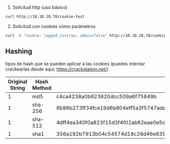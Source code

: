 1. Solicitud http (uso básico)
```sh
curl http://10.10.28.78/cookie-test
```
2. Solicitud con cookies cómo parámetros
```sh
curl -H "Cookie: logged_in=true; admin=false" http://10.10.28.78/cookie-test
```

## **Hashing**
tipos de hash que se pueden aplicar a las cookies (puedes intentar crackearlas desde aquí; https://crackstation.net/)

| **Original String** | **Hash Method** | **Output**                                                                                                                       |
| ------------------- | --------------- | -------------------------------------------------------------------------------------------------------------------------------- |
| 1                   | md5             | c4ca4238a0b923820dcc509a6f75849b                                                                                                 |
| 1                   | sha-256         | 6b86b273ff34fce19d6b804eff5a3f5747ada4eaa22f1d49c01e52ddb7875b4b                                                                 |
| 1                   | sha-512         | 4dff4ea340f0a823f15d3f4f01ab62eae0e5da579ccb851f8db9dfe84c58b2b37b89903a740e1ee172da793a6e79d560e5f7f9bd058a12a280433ed6fa46510a |
| 1                   | sha1            | 356a192b7913b04c54574d18c28d46e6395428ab                                                                                         |

